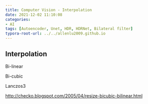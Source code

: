 ```yaml
---
title: Computer Vision - Interpolation
date: 2021-12-02 11:10:08
categories: 
- AI
tags: [Autoencoder, Unet, HDR, HDRNet, Bilateral filter]
typora-root-url: ../../allenlu2009.github.io
---
```



<script type="text/x-mathjax-config">
MathJax.Hub.Config({
  TeX: { equationNumbers: { autoNumber: "AMS" } }
});
</script>



## Interpolation
Bi-linear

Bi-cubic

Lanczos3

http://checko.blogspot.com/2005/04/resize-bicubic-bilinear.html

